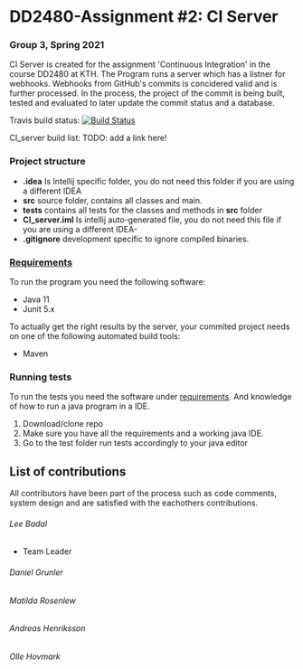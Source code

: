 # DD2480-Assignment #2: CI Server
### Group 3, Spring 2021

CI Server is created for the assignment 'Continuous Integration' in the course DD2480 at KTH. The Program runs a server which has a listner for webhooks. Webhooks from GitHub's commits is concidered valid and is further processed. In the process, the project of the commit is being built, tested and evaluated to later update the commit status and a database.

Travis build status:
[![Build Status](https://www.travis-ci.com/LeeBadal/CI_server.svg?token=7cmhVzehZexnVyrntj3T&branch=main)](https://www.travis-ci.com/LeeBadal/CI_server)

CI_server build list:
TODO: add a link here!

### Project structure
 - **.idea**  Is Intellij specific folder, you do not need this folder if you are using a different IDEA
 - **src** source folder, contains all classes and main.
 - **tests** contains all tests for the classes and methods in **src** folder
 - **CI_server.iml** Is intellij auto-generated file, you do not need this file if you are using a different IDEA-
 - **.gitignore** development specific to ignore compiled binaries.
### [Requirements](#requirements)

To run the program you need the following software:

* Java 11
* Junit 5.x

To actually get the right results by the server, your commited project needs on one of the following automated build tools:
* Maven

### Running tests
To run the tests you need the software under [requirements](#requirements). And knowledge of how to run a java program in a IDE.

1. Download/clone repo
2. Make sure you have all the requirements and a working java IDE.
3. Go to the test folder run tests accordingly to your java editor

## List of contributions
All contributors have been part of the process such as code comments, system design and are satisfied with the eachothers contributions.

###### Lee Badal 
- Team Leader

###### Daniel Grunler


###### Matilda Rosenlew


###### Andreas Henriksson

 
###### Olle Hovmark

  
  
  
